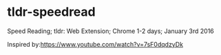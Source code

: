 # tldr-speedread
Speed Reading; tldr: Web Extension; Chrome  1-2 days; January 3rd 2016

Inspired by:https://www.youtube.com/watch?v=7sF0dqdzyDk
